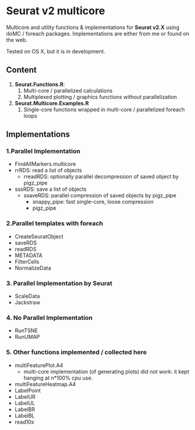 # Seurat v2 multicore 

Multicore and utility functions & implementations for **Seurat v2.X** using doMC / foreach packages.
Implementations are either from me or found on the web. 

Tested on OS X, but it is in development.



## Content

1. **Seurat.Functions.R**: 
   1. Multi-core / parallelized calculations
   2. Multiplexed plotting / graphics functions without parallelization
2. **Seurat.Multicore.Examples.R**
   1. Single-core functions wrapped in multi-core / parallelized foreach loops




## Implementations

### 1.Parallel Implementation
- FindAllMarkers.multicore
- rrRDS: read a list of objects
  - rreadRDS: optionally parallel decompression of saved object by pigz_pipe
- sssRDS: save a list of objects
  - ssaveRDS: parallel compression of saved objects by pigz_pipe
    - snappy_pipe: fast single-core, loose compression
    - pigz_pipe

### 2.Parallel templates with foreach
- CreateSeuratObject
- saveRDS
- readRDS
- METADATA
- FilterCells
- NormalizeData

### 3. Parallel Implementation by Seurat
- ScaleData
- Jackstraw

### 4. No Parallel Implementation
- RunTSNE
- RunUMAP

### 5. Other functions implemented / collected here
- multiFeaturePlot.A4
  - multi-core implementation (of generating plots) did not work: it kept hanging at n*100% cpu use.
- multiFeatureHeatmap.A4
- LabelPoint
- LabelUR
- LabelUL
- LabelBR
- LabelBL
- read10x

